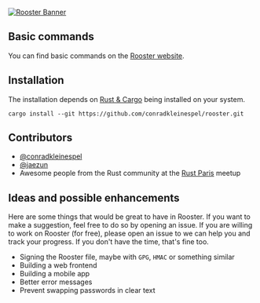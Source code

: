 [![Rooster Banner](http://conradk.com/rooster/images/rooster-banner.png)](http://conradk.com/rooster/)

## Basic commands

You can find basic commands on the [Rooster website](http://conradk.com/rooster/).

## Installation

The installation depends on [Rust & Cargo](https://www.rust-lang.org/downloads.html) being installed on your system.

```shell
cargo install --git https://github.com/conradkleinespel/rooster.git
```

## Contributors

- [@conradkleinespel](https://github.com/conradkleinespel)
- [@jaezun](https://github.com/jaezun)
- Awesome people from the Rust community at the [Rust Paris](http://www.meetup.com/Rust-Paris/) meetup

## Ideas and possible enhancements

Here are some things that would be great to have in Rooster. If you want to make a suggestion, feel free to do so by opening an issue. If you are willing to work on Rooster (for free), please open an issue to we can help you and track your progress. If you don't have the time, that's fine too.

- Signing the Rooster file, maybe with `GPG`, `HMAC` or something similar
- Building a web frontend
- Building a mobile app
- Better error messages
- Prevent swapping passwords in clear text
